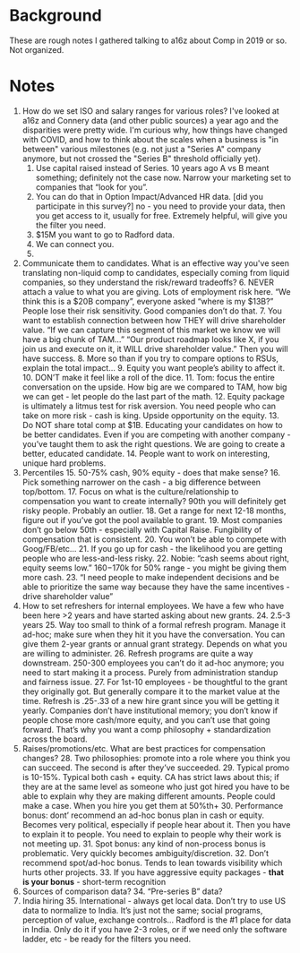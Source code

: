 # Background
These are rough notes I gathered talking to a16z about Comp in 2019 or so. Not organized. 

# Notes

1. How do we set ISO and salary ranges for various roles? I've looked at a16z and Connery data (and other public sources) a year ago and the disparities were pretty wide. I'm curious why, how things have changed with COVID, and how to think about the scales when a business is "in between" various milestones (e.g. not just a "Series A" company anymore, but not crossed the "Series B" threshold officially yet). 
    1. Use capital raised instead of Series. 10 years ago A vs B meant something; definitely not the case now. Narrow your marketing set to companies that “look for you”.
    2. You can do that in Option Impact/Advanced HR data. [did you participate in this survey?] no - you need to provide your data, then you get access to it, usually for free. Extremely helpful, will give you the filter you need. 
    3. $15M you want to go to Radford data.
    4. We can connect you.
    5. 
2. Communicate them to candidates. What is an effective way you've seen translating non-liquid comp to candidates, especially coming from liquid companies, so they understand the risk/reward tradeoffs?
    6. NEVER attach a value to what you are giving. Lots of employment risk here. “We think this is a $20B company”, everyone asked “where is my $13B?” People lose their risk sensitivity. Good companies don’t do that.
    7. You want to establish connection between how THEY will drive shareholder value. “If we can capture this segment of this market we know we will have a big chunk of TAM…” “Our product roadmap looks like X, if you join us and execute on it, it WILL drive shareholder value.” Then you will have success.
    8. More so than if you try to compare options to RSUs, explain the total impact…
    9. Equity you want people’s ability to affect it.
    10. DON’T make it feel like a roll of the dice. 
    11. Tom: focus the entire conversation on the upside. How big are we compared to TAM, how big we can get - let people do the last part of the math. 
    12. Equity package is ultimately a litmus test for risk aversion. You need people who can take on more risk - cash is king. Upside opportunity on the equity. 
    13. Do NOT share total comp at $1B. Educating your candidates on how to be better candidates. Even if you are competing with another company - you’ve taught them to ask the right questions. We are going to create a better, educated candidate. 
    14. People want to work on interesting, unique hard problems. 
3. Percentiles
    15. 50-75% cash, 90% equity - does that make sense?
    16. Pick something narrower on the cash - a big difference between top/bottom.
    17. Focus on what is the culture/relationship to compensation you want to create internally? 90th you will definitely get risky people. Probably an outlier.
    18. Get a range for next 12-18 months, figure out if you’ve got the pool available to grant.
    19. Most companies don’t go below 50th - especially with Capital Raise. Fungibility of compensation that is consistent. 
    20. You won’t be able to compete with Goog/FB/etc… 
    21. If you go up for cash - the likelihood you are getting people who are less-and-less risky. 
    22. Nobie: “cash seems about right, equity seems low.” $160-$170k for 50% range - you might be giving them more cash. 
    23. “I need people to make independent decisions and be able to prioritize the same way because they have the same incentives - drive shareholder value”
4. How to set refreshers for internal employees. We have a few who have been here >2 years and have started asking about new grants.
    24. 2.5-3 years 
    25. Way too small to think of a formal refresh program. Manage it ad-hoc; make sure when they hit it you have the conversation. You can give them 2-year grants or annual grant strategy. Depends on what you are willing to administer.
    26. Refresh programs are quite a way downstream. 250-300 employees you can’t do it ad-hoc anymore; you need to start making it a process. Purely from administration standup and fairness issue. 
    27. For 1st-10 employees - be thoughtful to the grant they originally got. But generally compare it to the market value at the time. Refresh is .25-.33 of a new hire grant since you will be getting it yearly. Companies don’t have institutional memory; you don’t know if people chose more cash/more equity, and you can’t use that going forward. That’s why you want a comp philosophy + standardization across the board.
5. Raises/promotions/etc. What are best practices for compensation changes?
    28. Two philosophies: promote into a role where you think you can succeed. The second is after they’ve succeeded.
    29. Typical promo is 10-15%. Typical both cash + equity. CA has strict laws about this; if they are at the same level as someone who just got hired you have to be able to explain why they are making different amounts. People could make a case. When you hire you get them at 50%th+
    30. Performance bonus: dont’ recommend an ad-hoc bonus plan in cash or equity. Becomes very political, especially if people hear about it. Then you have to explain it to people. You need to explain to people why their work is not meeting up. 
    31. Spot bonus: any kind of non-process bonus is problematic. Very quickly becomes ambiguity/discretion. 
    32. Don’t recommend spot/ad-hoc bonus. Tends to lean towards visibility which hurts other projects.
    33. If you have aggressive equity packages - **that is your bonus** - short-term recognition 
6. Sources of comparison data?
    34. “Pre-series B” data?
7. India hiring
    35. International - always get local data. Don’t try to use US data to normalize to India. It’s just not the same; social programs, perception of value, exchange controls… Radford is the #1 place for data in India. Only do it if you have 2-3 roles, or if we need only the software ladder, etc - be ready for the filters you need.